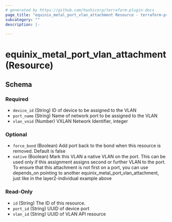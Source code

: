 ```yaml
---
# generated by https://github.com/hashicorp/terraform-plugin-docs
page_title: "equinix_metal_port_vlan_attachment Resource - terraform-provider-equinix"
subcategory: ""
description: |-
  
---
```


# equinix_metal_port_vlan_attachment (Resource)





<!-- schema generated by tfplugindocs -->
## Schema

### Required

- `device_id` (String) ID of device to be assigned to the VLAN
- `port_name` (String) Name of network port to be assigned to the VLAN
- `vlan_vnid` (Number) VXLAN Network Identifier, integer

### Optional

- `force_bond` (Boolean) Add port back to the bond when this resource is removed. Default is false
- `native` (Boolean) Mark this VLAN a native VLAN on the port. This can be used only if this assignment assigns second or further VLAN to the port. To ensure that this attachment is not first on a port, you can use depends_on pointing to another equinix_metal_port_vlan_attachment, just like in the layer2-individual example above

### Read-Only

- `id` (String) The ID of this resource.
- `port_id` (String) UUID of device port
- `vlan_id` (String) UUID of VLAN API resource

